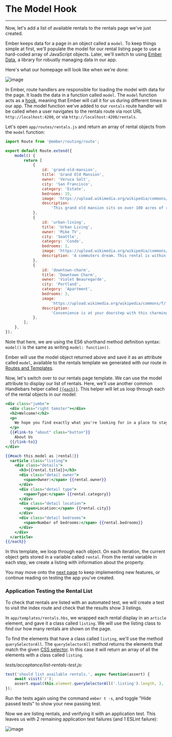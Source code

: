 # The Model Hook

---

Now, let's add a list of available rentals to the rentals page we've just created.

Ember keeps data for a page in an object called a `model`. To keep things simple at first, we'll populate the model for our rental listing page to use a hard-coded array of JavaScript objects. Later, we'll switch to using [Ember Data](https://github.com/emberjs/data), a library for robustly managing data in our app.

Here's what our homepage will look like when we're done:

![image](https://guides.emberjs.com/images/model-hook/super-rentals-index-with-list.png)

In Ember, route handlers are responsible for loading the model with data for the page. It loads the data in a function called `model`. The `model` function acts as a [hook](), meaning that Ember will call it for us during different times in our app. The model function we've added to our `rentals` route handler will be called when a user navigates to the rentals route via root URL `http://localhost:4200`, or via `http://localhost:4200/rentals`.

Let's open `app/routes/rentals.js` and return an array of rental objects from the `model` function:

```js
import Route from '@ember/routing/route';

export default Route.extend({
    model() {
        return [
            {
                id: 'grand-old-mansion',
                title: 'Grand Old Mansion',
                owner: 'Veruca Salt',
                city: 'San Francisco',
                category: 'Estate',
                bedrooms: 15,
                image: 'https://upload.wikimedia.org/wikipedia/commons/c/cb/Crane_estate_(5).jpg',
                description:
                    'This grand old mansion sits on over 100 acres of rolling hills and dense redwood forests.',
            },
            {
                id: 'urban-living',
                title: 'Urban Living',
                owner: 'Mike TV',
                city: 'Seattle',
                category: 'Condo',
                bedrooms: 1,
                image: 'https://upload.wikimedia.org/wikipedia/commons/0/0e/Alfonso_13_Highrise_Tegucigalpa.jpg',
                description: 'A commuters dream. This rental is within walking distance of 2 bus stops and the Metro.',
            },
            {
                id: 'downtown-charm',
                title: 'Downtown Charm',
                owner: 'Violet Beauregarde',
                city: 'Portland',
                category: 'Apartment',
                bedrooms: 3,
                image:
                    'https://upload.wikimedia.org/wikipedia/commons/f/f7/Wheeldon_Apartment_Building_-_Portland_Oregon.jpg',
                description:
                    'Convenience is at your doorstep with this charming downtown rental. Great restaurants and active night life are within a few feet.',
            },
        ];
    },
});
```

Note that here, we are using the ES6 shorthand method definition syntax: `model()` is the same as writing `model: function()`.

Ember will use the model object returned above and save it as an attribute called `model`, available to the rentals template we generated with our route in [Routes and Templates](https://guides.emberjs.com/release/tutorial/routes-and-templates/#toc_a-rentals-route).

Now, let's switch over to our rentals page template. We can use the model attribute to display our list of rentals. Here, we'll use another common Handlebars helper called [`{{each}}`](https://guides.emberjs.com/release/templates/displaying-a-list-of-items/). This helper will let us loop through each of the rental objects in our model:

```hbs
<div class="jumbo">
  <div class="right tomster"></div>
  <h2>Welcome!</h2>
  <p>
    We hope you find exactly what you're looking for in a place to stay.
  </p>
  {{#link-to "about" class="button"}}
    About Us
  {{/link-to}}
</div>

{{#each this.model as |rental|}}
  <article class="listing">
    <div class="details">
      <h3>{{rental.title}}</h3>
      <div class="detail owner">
        <span>Owner:</span> {{rental.owner}}
      </div>
      <div class="detail type">
        <span>Type:</span> {{rental.category}}
      </div>
      <div class="detail location">
        <span>Location:</span> {{rental.city}}
      </div>
      <div class="detail bedrooms">
        <span>Number of bedrooms:</span> {{rental.bedrooms}}
      </div>
    </div>
  </article>
{{/each}}
```

In this template, we loop through each object. On each iteration, the current object gets stored in a variable called `rental`. From the rental variable in each step, we create a listing with information about the property.

You may move onto the [next page]() to keep implementing new features, or continue reading on testing the app you've created.

### Application Testing the Rental List

To check that rentals are listed with an automated test, we will create a test to visit the index route and check that the results show 3 listings.

In `app/templates/rentals.hbs`, we wrapped each rental display in an `article` element, and gave it a class called `listing`. We will use the listing class to find our how many rentals are shown on the page.

To find the elements that have a class called `listing`, we'll use the method `querySelectorAll`. The `querySelectorAll` method returns the elements that match the given [CSS selector](https://developer.mozilla.org/en-US/docs/Web/CSS/CSS_Selectors). In this case it will return an array of all the elements with a class called `listing`.

_tests/acceptance/list-rentals-test.js:_

```js
test('should list available rentals.', async function(assert) {
    await visit('/');
    assert.equal(this.element.querySelectorAll('.listing').length, 3, 'should display 3 listings');
});
```

Run the tests again using the command `ember t -s`, and toggle "Hide passed tests" to show your new passing test.

Now we are listing rentals, and verifying it with an application test. This leaves us with 2 remaining application test failures (and 1 ESLint failure):

![image](https://guides.emberjs.com/images/model-hook/model-hook.png)
